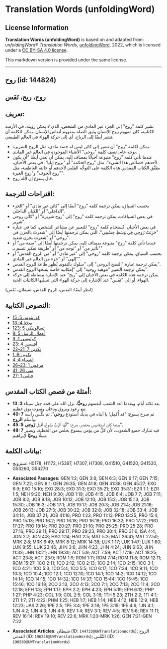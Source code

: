 # Translation Words (unfoldingWord)

## License Information

**Translation Words (unfoldingWord)** is based on and adapted from: _unfoldingWord® Translation Words_, [unfoldingWord](https://unfoldingword.org/utw), 2022, which is licensed under a [CC BY-SA 4.0 license](https://creativecommons.org/licenses/by-sa/4.0/legalcode.en).

This markdown version is provided under the same license.



--------------------------------

## روح (id: 144824)

روح، ريح، نَفَس
---------------

تعريف:
------

تشير كلمة "روح" إلى الجزء غير المادي من الشخص، الذي لا يمكن رؤيته. في الأزمنة الكتابية، كان مفهوم روح الإنسان وثيق الصلة بمفهوم أنفاس الإنسان. يمكن للكلمة أن تشير أيضًا إلى الرياح، أي إلى حركة الهواء في العالم الطبيعي.

* يمكن لكلمة "روح" أن تشير إلى كائن ليس له جسد مادي، مثل الروح الشريرة.
* بوجه عام، تصف كلمة "روحي" الأشياء الموجودة في العالم غير المادي.
* عندما تأتي كلمة "روح" متبوعة أحيانًا بمضاف إليه، يمكن أن تعني أيضًا "أن يكون لأحدهم خصائص هذا الشيء"، مثل "روح الحكمة" أو "بروح إيليا". في بعض الأحيان، يطبِّق الكتاب المقدس هذه الكلمة على التوجُّه القلبي لأحدهم أو حالته العاطفية، مثل "روح الخوف" و"روح الغيرة".
* قال يسوع إن الله روح.

اقتراحات للترجمة:
-----------------

* بحسب السياق، يمكن ترجمة كلمة "روح" أيضًا إلى "كائن غير مادي" أو "الجزء الداخلي" أو "الكيان الداخلي".
* في بعض السياقات، يمكن ترجمة كلمة "روح" إلى "روح شريرة" أو "كائن روحي شرير".
* في بعض الأحيان، تُستخدَم كلمة "روح" للتعبير عن مشاعر الشخص، كما في عبارة "حَزِنَتْ رُوحِي فِي وَسَطِ جِسْمِي"، التي يمكن ترجمتها أيضًا إلى "شعرتُ بالحزن في روحي" أو "شعرت بحزن شديد".
* عندما تأتي كلمة "روح" متبوعة بمضاف إليه، يمكن ترجمتها أيضًا إلى "صفة من" أو "تأثير من" أو "توجه من" أو "طريقة تفكير تتسم بـ"
* بحسب السياق، يمكن ترجمة كلمة "روحي" إلى "غير مادي" أو "من الروح القدس" أو "إلهي" أو "جزء من العالم غير المادي".
* يمكن ترجمة عبارة "النضج الروحي" إلى "سلوك بالتقوى يُظهِر طاعة للروح القدس".
* يمكن ترجمة التعبير "موهبة روحية" إلى "إمكانية خاصة يمنحها الروح القدس".
* يمكن ترجمة هذه الكلمة في بعض الأحيان إلى "ريح" عند الإشارة ببساطة إلى حركة الهواء، أو إلى "نَفَس" عند الإشارة إلى حركة الهواء التي تسبِّبها الكائنات الحية.

(انظر أيضًا: النفس، الروح القدس، شيطان، نَفَس)

النصوص الكتابية:
----------------

* [1كورنثوس 5: 5](https://ref.ly/1Cor5:5)
* [1يوحنا 4: 3](https://ref.ly/1John4:3)
* [1تسالونيكي 5 :23](https://ref.ly/1Thess5:23)
* [أعمال الرسل 5 :9](https://ref.ly/Acts5:9)
* [كولوسي 1: 9](https://ref.ly/Col1:9)
* [أفسس 4 :23](https://ref.ly/Eph4:23)
* [تكوين 7 :21–22](https://ref.ly/Gen7:21-Gen7:22)
* [تكوين 8: 1](https://ref.ly/Gen8:1)
* [إشعياء 4: 4](https://ref.ly/Isa4:4)
* [مرقس 1 :23–26](https://ref.ly/Mark1:23-Mark1:26)
* [متى 26: 41](https://ref.ly/Matt26:41)
* [فيلبي 1 :27](https://ref.ly/Phil1:27)

أمثلة من قصص الكتاب المقدس:
---------------------------

* **13 :3** بعد ثلاثة أيام، وبعدما أعد الشعب أنفسهم **روحيًّا**، نزل الله على قمة جبل سيناء مع رعود وبروق ودخان وصوت بوق عظيم.
* **40: 7** ثم صرخ يسوع: "قد أُكمِل! يا أبتاه في يديك أستودع **روحي**". ثم نكَّس رأسه وأسلم **الروح**.
* **45 :5** بينما كان استفانوس يحتضر، صرخ: "أَيُّهَا ٱلرَّبُّ يَسُوعُ، ٱقْبَلْ **رُوحِي**".
* **48: 7** فيه تتبارك جميع الشعوب، لأن كلَّ من يؤمن بيسوع يخلص من الخطية، ويصير نسلًا **روحيًا** لإبراهيم.

بيانات الكلمة:
--------------

* سترونج: H0178, H1172, H5397, H7307, H7308, G41510, G41520, G41530, G53260, G54270

* **Associated Passages:** GEN 1:2; GEN 3:8; GEN 6:3; GEN 6:17; GEN 7:15; GEN 7:22; GEN 8:1; GEN 26:35; GEN 41:8; GEN 41:38; GEN 45:27; EXO 6:9; EXO 15:10; EXO 28:3; EXO 31:3; EXO 35:21; EXO 35:31; EZR 1:1; EZR 1:5; NEH 9:20; NEH 9:30; JOB 1:19; JOB 4:15; JOB 6:4; JOB 7:7; JOB 7:11; JOB 8:2; JOB 9:18; JOB 10:12; JOB 12:10; JOB 15:2; JOB 15:13; JOB 15:30; JOB 16:3; JOB 17:1; JOB 19:17; JOB 20:3; JOB 21:4; JOB 21:18; JOB 26:13; JOB 27:3; JOB 30:22; JOB 32:8; JOB 32:18; JOB 33:4; JOB 34:14; JOB 37:21; JOB 41:16; PRO 1:23; PRO 11:13; PRO 13:25; PRO 15:4; PRO 15:13; PRO 16:2; PRO 16:18; PRO 16:19; PRO 16:32; PRO 17:22; PRO 17:27; PRO 18:14; PRO 20:27; PRO 21:10; PRO 25:25; PRO 25:28; PRO 27:16; PRO 29:11; PRO 29:17; PRO 29:23; PRO 30:4; PRO 31:6; ISA 4:4; JON 2:7; JON 4:8; HAG 1:14; HAG 2:5; MAT 5:3; MAT 26:41; MAT 27:50; MRK 2:8; MRK 6:49; MRK 8:12; MRK 14:38; LUK 1:17; LUK 1:47; LUK 1:80; LUK 8:55; LUK 23:46; JHN 3:6; JHN 4:23; JHN 4:24; JHN 6:63; JHN 11:33; JHN 13:21; JHN 19:30; ACT 5:9; ACT 7:59; ACT 17:16; ACT 18:25; ACT 23:8; ACT 23:9; ROM 1:9; ROM 1:11; ROM 7:14; ROM 11:8; ROM 12:11; ROM 15:27; 1CO 2:11; 1CO 2:12; 1CO 2:13; 1CO 2:14; 1CO 2:15; 1CO 3:1; 1CO 4:21; 1CO 5:3; 1CO 5:4; 1CO 5:5; 1CO 6:17; 1CO 7:34; 1CO 9:11; 1CO 10:3; 1CO 10:4; 1CO 12:1; 1CO 12:10; 1CO 14:1; 1CO 14:2; 1CO 14:12; 1CO 14:14; 1CO 14:15; 1CO 14:32; 1CO 14:37; 1CO 15:44; 1CO 15:45; 1CO 15:46; 1CO 16:18; 2CO 2:13; 2CO 4:13; 2CO 7:1; 2CO 7:13; 2CO 11:4; 2CO 12:18; EPH 1:3; EPH 1:17; EPH 2:2; EPH 4:23; EPH 5:19; EPH 6:12; PHP 1:27; PHP 4:23; COL 1:9; COL 2:5; COL 3:16; 1TH 5:23; 2TH 2:2; 1TI 4:1; 2TI 1:7; 2TI 4:22; PHM 1:25; HEB 1:7; HEB 1:14; HEB 4:12; HEB 12:9; HEB 12:23; JAS 2:26; 1PE 2:5; 1PE 3:4; 1PE 3:18; 1PE 3:19; 1PE 4:6; 1JN 4:1; 1JN 4:2; 1JN 4:3; 1JN 4:6; REV 1:4; REV 3:1; REV 4:5; REV 5:6; REV 11:11; REV 16:14; REV 19:10; REV 22:6; MRK 1:23–MRK 1:26; GEN 7:21–GEN 7:22
* **Associated Articles:** شيطان (ID: `144733@UWTranslationWords`); الروح القدس (ID: `196248@UWTranslationWords`); النَّفْس (ID: `196589@UWTranslationWords`)

